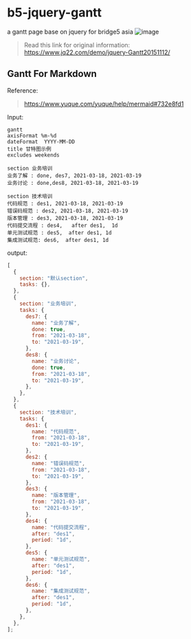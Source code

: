 # b5-jquery-gantt

a gantt page base on jquery for bridge5 asia
![image](https://user-images.githubusercontent.com/13687360/108799234-be363800-75ca-11eb-8411-45b830cb4533.png)

> Read this link for original information:
> https://www.jq22.com/demo/jquery-Gantt20151112/

## Gantt For Markdown

Reference:

> https://www.yuque.com/yuque/help/mermaid#732e8fd1

Input:

```plaintext
gantt
axisFormat %m-%d
dateFormat  YYYY-MM-DD
title 甘特图示例
excludes weekends

section 业务培训
业务了解 : done, des7, 2021-03-18, 2021-03-19
业务讨论 : done,des8, 2021-03-18, 2021-03-19

section 技术培训
代码规范 : des1, 2021-03-18, 2021-03-19
错误码规范 : des2, 2021-03-18, 2021-03-19
版本管理 : des3, 2021-03-18, 2021-03-19
代码提交流程 : des4,   after des1,  1d
单元测试规范 : des5,  after des1, 1d
集成测试规范: des6,  after des1, 1d
```

output:

```javascript
[
  {
    section: "默认section",
    tasks: {},
  },
  {
    section: "业务培训",
    tasks: {
      des7: {
        name: "业务了解",
        done: true,
        from: "2021-03-18",
        to: "2021-03-19",
      },
      des8: {
        name: "业务讨论",
        done: true,
        from: "2021-03-18",
        to: "2021-03-19",
      },
    },
  },
  {
    section: "技术培训",
    tasks: {
      des1: {
        name: "代码规范",
        from: "2021-03-18",
        to: "2021-03-19",
      },
      des2: {
        name: "错误码规范",
        from: "2021-03-18",
        to: "2021-03-19",
      },
      des3: {
        name: "版本管理",
        from: "2021-03-18",
        to: "2021-03-19",
      },
      des4: {
        name: "代码提交流程",
        after: "des1",
        period: "1d",
      },
      des5: {
        name: "单元测试规范",
        after: "des1",
        period: "1d",
      },
      des6: {
        name: "集成测试规范",
        after: "des1",
        period: "1d",
      },
    },
  },
];
```
